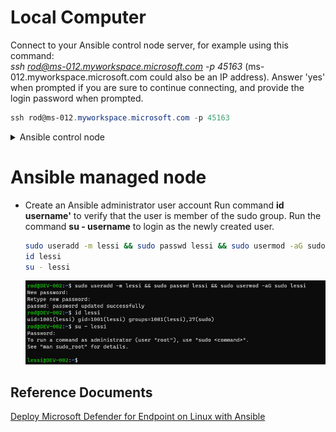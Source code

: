 # Local Computer
Connect to your Ansible control node server, for example using this command:<br>
_ssh rod@ms-012.myworkspace.microsoft.com -p 45163_ (ms-012.myworkspace.microsoft.com could also be an IP address). Answer 'yes' when prompted if you are sure to continue connecting, and provide the login password when prompted.<br>
```PowerShell
ssh rod@ms-012.myworkspace.microsoft.com -p 45163
```
<details>
<summary>Ansible control node</summary>


Update and upgrade the server
```bash
sudo apt update && sudo apt upgrade
```
View the hostname
```bash
hostname
```
View the fully qualified domain name (FQDN) of the host
```bash
hostname --fqdn
```
View the detail of the server using _lsb_release -a_'. Notice the Linux distribution, the release (version), and the codename.
```bash
lsb_release -a
```
Create a private/public key pair that you use to automate tasks using Ansible
```bash
ssh-keygen -t rsa -C "ControlNodeKey" -f ansible/ControlNode
sudo vim ~/.ssh/config (add the following line: IdentityFile ~/.ssh/ControlNode)
```
Create folder in your working directory named ansible
```bash
mkdir ansible
```
Create a file named hosts and add your Linux devices to the file
```bash
sudo vim ansible/hosts
```
</details>

# Ansible managed node

* Create an Ansible administrator user account
Run command __id username'__ to verify that the user is member of the sudo group.
Run the command __su - username__ to login as the newly created user.

    ```bash
    sudo useradd -m lessi && sudo passwd lessi && sudo usermod -aG sudo lessi
    id lessi
    su - lessi
    ```
    ![Create admin user](/image-1.png)



## Reference Documents
[Deploy Microsoft Defender for Endpoint on Linux with Ansible](https://learn.microsoft.com/en-us/microsoft-365/security/defender-endpoint/linux-install-with-ansible?view=o365-worldwide)


